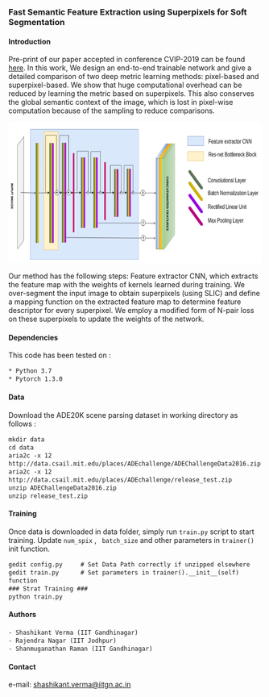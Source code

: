 
### Fast Semantic Feature Extraction using Superpixels for Soft Segmentation
#### Introduction
Pre-print of our paper accepted in conference CVIP-2019 can be found [here](https://drive.google.com/file/d/1XDNzcknvJs_xO96jLBLv6vbBOUP65KJ9/view?usp=sharing). In this work, We design an end-to-end trainable network and give a detailed comparison of two deep metric learning methods: pixel-based and superpixel-based. We show that huge computational overhead can be reduced by learning the metric based on superpixels. This also conserves the global semantic context of the image, which is lost in pixel-wise computation because of the sampling to reduce comparisons.
   
<p align="center">
    <img width=800 height=280 src="./Images/Arch.png">
    
</p>
Our method has the following steps: Feature extractor CNN, which extracts the feature map with the weights of kernels learned during training. We over-segment the input image to obtain superpixels (using SLIC) and define a mapping function on the extracted feature map to determine feature descriptor for every superpixel. We employ a modified form of N-pair loss on these superpixels to update the weights of the network.


#### Dependencies
This code has been tested on :
```
* Python 3.7
* Pytorch 1.3.0
```

#### Data
Download the ADE20K scene parsing dataset in working directory as follows :
```
mkdir data
cd data
aria2c -x 12 http://data.csail.mit.edu/places/ADEchallenge/ADEChallengeData2016.zip
aria2c -x 12 http://data.csail.mit.edu/places/ADEchallenge/release_test.zip
unzip ADEChallengeData2016.zip
unzip release_test.zip
```

#### Training
Once data is downloaded in data folder, simply run ```train.py``` script to start training. Update ```num_spix``` , ``` batch_size``` and other parameters in ```trainer()``` init function.

```
gedit config.py     # Set Data Path correctly if unzipped elsewhere
gedit train.py      # Set parameters in trainer().__init__(self) function
### Strat Training ### 
python train.py
```

#### Authors
```
- Shashikant Verma (IIT Gandhinagar)
- Rajendra Nagar (IIT Jodhpur)
- Shanmuganathan Raman (IIT Gandhinagar)
```

#### Contact
e-mail: shashikant.verma@iitgn.ac.in

